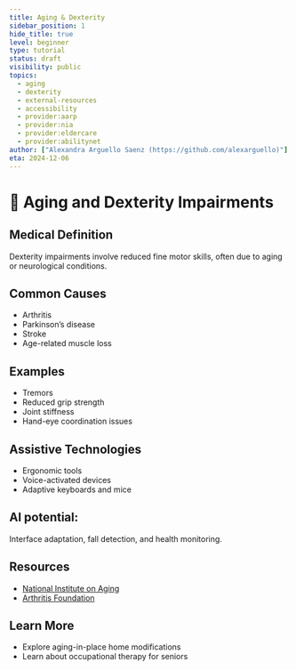 ```yaml
---
title: Aging & Dexterity
sidebar_position: 1
hide_title: true
level: beginner
type: tutorial
status: draft
visibility: public
topics:
  - aging
  - dexterity
  - external-resources
  - accessibility
  - provider:aarp
  - provider:nia
  - provider:eldercare
  - provider:abilitynet
author: ["Alexandra Arguello Saenz (https://github.com/alexarguello)"]
eta: 2024-12-06
---
```


# 👵 Aging and Dexterity Impairments 

## Medical Definition
Dexterity impairments involve reduced fine motor skills, often due to aging or neurological conditions.

## Common Causes
- Arthritis
- Parkinson’s disease
- Stroke
- Age-related muscle loss

## Examples
- Tremors
- Reduced grip strength
- Joint stiffness
- Hand-eye coordination issues

## Assistive Technologies
- Ergonomic tools
- Voice-activated devices
- Adaptive keyboards and mice

## AI potential:
 Interface adaptation, fall detection, and health monitoring.

## Resources
- [National Institute on Aging](https://www.nia.nih.gov/)
- [Arthritis Foundation](https://www.arthritis.org/)

## Learn More
- Explore aging-in-place home modifications
- Learn about occupational therapy for seniors

